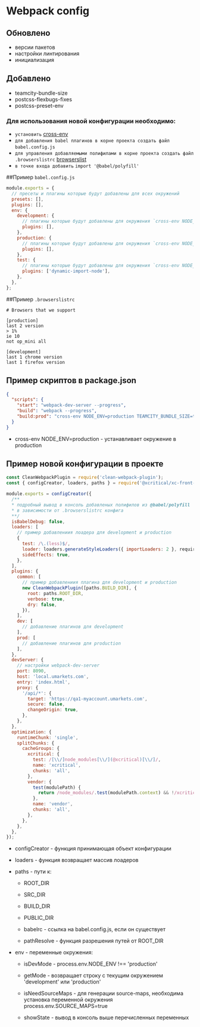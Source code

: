 # Webpack config

## Обновлено
 - версии пакетов
 - настройки линтирования
 - инициализация

## Добавлено
 - teamcity-bundle-size
 - postcss-flexbugs-fixes
 - postcss-preset-env



### Для использования новой конфигурации необходимо:

- `установить` [cross-env]
- `для добавления babel плагинов в корне проекта создать файл` `babel.config.js`
- `для управления добавляемыми полифилами в корне проекта создать файл .browserslistrc` [browserslist]
- `в точке входа добавить` `import '@babel/polyfill'`

##Пример `babel.config.js`

```js
module.exports = {
  // пресеты и плагины которые будут добавлены для всех окружений
  presets: [],
  plugins: [],
  env: {
    development: {
      // плагины которые будут добавлены для окружения `cross-env NODE_ENV=development`
      plugins: [],
    },
    production: {
      // плагины которые будут добавлены для окружения `cross-env NODE_ENV=production`
      plugins: [],
    },
    test: {
      // плагины которые будут добавлены для окружения `cross-env NODE_ENV=test`
      plugins: ['dynamic-import-node'],
    },
  },
};
```

##Пример `.browserslistrc`

```text
# Browsers that we support

[production]
last 2 version
> 1%
ie 10
not op_mini all

[development]
last 1 chrome version
last 1 firefox version
```

## Пример скриптов в package.json

```json
{
  "scripts": {
    "start": "webpack-dev-server --progress",
    "build": "webpack --progress",
    "build:prod": "cross-env NODE_ENV=production TEAMCITY_BUNDLE_SIZE=true webpack --progress"
  }
}
```
- cross-env NODE_ENV=production - устанавливает окружение в production

## Пример новой конфигурации в проекте

```js
const CleanWebpackPlugin = require('clean-webpack-plugin');
const { configCreator, loaders, paths } = require('@xcritical/xc-front-webpack-proposal');

module.exports = configCreator({
  /**
  * подробный вывод в консоль добавленых полифилов из @babel/polyfill 
  * в зависимости от .browserslistrc конфига
  **/
  isBabelDebug: false,
  loaders: [
    // пример добавлениия лоадера для development и production
    {
      test: /\.(less)$/,
      loader: loaders.generateStyleLoaders({ importLoaders: 2 }, require.resolve('less-loader')),
      sideEffects: true,
    },
  ],
  plugins: {
    common: [
      // пример добавлениия плагина для development и production
      new CleanWebpackPlugin([paths.BUILD_DIR], {
        root: paths.ROOT_DIR,
        verbose: true,
        dry: false,
      }),
    ],
    dev: [
      // добавление плагинов для development
    ],
    prod: [
      // добавление плагинов для production
    ],
  },
  devServer: {
    // настройки webpack-dev-server
    port: 8090,
    host: 'local.umarkets.com',
    entry: 'index.html',
    proxy: {
      '/api/*': {
        target: 'https://qa1-myaccount.umarkets.com',
        secure: false,
        changeOrigin: true,
      },
    },
  },
  optimization: {
    runtimeChunk: 'single',
    splitChunks: {
      cacheGroups: {
        xcritical: {
          test: /[\\/]node_modules[\\/](@xcritical)[\\/]/,
          name: 'xcritical',
          chunks: 'all',
        },
        vendor: {
          test(modulePath) {
            return /node_modules/.test(modulePath.context) && !/xcritical/.test(modulePath.context);
          },
          name: 'vendor',
          chunks: 'all',
        },
      },
    },
  },
});
```

- configCreator - функция принимающая объект конфигурации

- loaders - функция возвращает массив лоадеров

- paths - пути к:

    - ROOT_DIR

    - SRC_DIR
    
    - BUILD_DIR
    
    - PUBLIC_DIR
    
    - babelrc - ссылка на babel.config.js, если он существует
    
    - pathResolve - функция разрешения путей от ROOT_DIR

- env - переменные окружения:

    - isDevMode - process.env.NODE_ENV !== 'production'
    
    - getMode - возвращает строку с текущим окружением 'development' или 'production'
    
    - isNeedSourceMaps - для генерации source-maps, необходима установка переменной окружения process.env.SOURCE_MAPS=true
    
    - showState - вывод в консоль выше перечисленных переменных

[cross-env]: https://www.npmjs.com/package/cross-env
[browserslist]: https://github.com/browserslist/browserslist